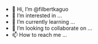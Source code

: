 - 👋 Hi, I’m @filbertkaguo
- 👀 I’m interested in ...
- 🌱 I’m currently learning ...
- 💞️ I’m looking to collaborate on ...
- 📫 How to reach me ...

<!---
filbertkaguo/filbertkaguo is a ✨ special ✨ repository because its `README.md` (this file) appears on your GitHub profile.
You can click the Preview link to take a look at your changes.
--->
